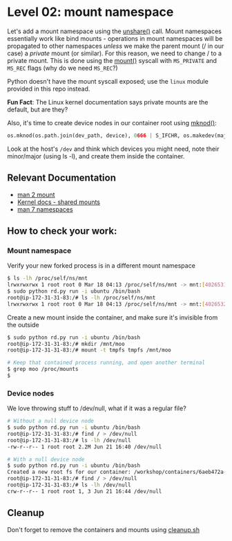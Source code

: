 # Level 02: mount namespace

Let's add a mount namespace using the [unshare()](https://rawgit.com/Fewbytes/rubber-docker/master/docs/linux/index.html#linux.unshare) call.
Mount namespaces essentially work like bind mounts - operations in mount namespaces will be propagated to other namespaces *unless* we make the parent mount (/ in our case) a *private* mount (or similar).
For this reason, we need to change / to a private mount.
This is done using the [mount()](https://rawgit.com/Fewbytes/rubber-docker/master/docs/linux/index.html#linux.mount) syscall with `MS_PRIVATE` and `MS_REC` flags (why do we need `MS_REC`?)

Python doesn't have the mount syscall exposed; use the `linux` module provided in this repo instead.

**Fun Fact**: The Linux kernel documentation says private mounts are the default, but are they?

Also, it's time to create device nodes in our container root using [mknod()](https://docs.python.org/2/library/os.html#os.mknod):

```python
os.mknod(os.path.join(dev_path, device), 0666 | S_IFCHR, os.makedev(major, minor))
```

Look at the host's `/dev` and think which devices you might need, note their minor/major (using ls -l), and create them inside the container.

## Relevant Documentation

- [man 2 mount](http://man7.org/linux/man-pages/man2/mount.2.html)
- [Kernel docs - shared mounts](https://www.kernel.org/doc/Documentation/filesystems/sharedsubtree.txt)
- [man 7 namespaces](http://man7.org/linux/man-pages/man7/namespaces.7.html)

## How to check your work:

### Mount namespace
Verify your new forked process is in a different mount namespace
```bash
$ ls -lh /proc/self/ns/mnt
lrwxrwxrwx 1 root root 0 Mar 18 04:13 /proc/self/ns/mnt -> mnt:[4026531840]
$ sudo python rd.py run -i ubuntu /bin/bash
root@ip-172-31-31-83:/# ls -lh /proc/self/ns/mnt
lrwxrwxrwx 1 root root 0 Mar 18 04:13 /proc/self/ns/mnt -> mnt:[4026532139]
```

Create a new mount inside the container, and make sure it's invisible from the outside
```bash
$ sudo python rd.py run -i ubuntu /bin/bash
root@ip-172-31-31-83:/# mkdir /mnt/moo
root@ip-172-31-31-83:/# mount -t tmpfs tmpfs /mnt/moo

# Keep that contained process running, and open another terminal
$ grep moo /proc/mounts
$
```

### Device nodes
We love throwing stuff to /dev/null, what if it was a regular file?
```bash
# Without a null device node
$ sudo python rd.py run -i ubuntu /bin/bash
root@ip-172-31-31-83:/# find / > /dev/null
root@ip-172-31-31-83:/# ls -lh /dev/null
-rw-r--r-- 1 root root 2.2M Jun 21 16:40 /dev/null

# With a null device node
$ sudo python rd.py run -i ubuntu /bin/bash
Created a new root fs for our container: /workshop/containers/6aeb472a-94da-42f3-a004-f5809367327b/rootfs
root@ip-172-31-31-83:/# find / > /dev/null
root@ip-172-31-31-83:/# ls -lh /dev/null
crw-r--r-- 1 root root 1, 3 Jun 21 16:44 /dev/null
```

## Cleanup
Don't forget to remove the containers and mounts using [cleanup.sh](../cleanup.sh)

